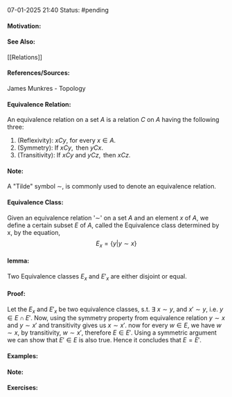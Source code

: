 07-01-2025 21:40
Status: #pending 
#### Motivation:
#### See Also:
[[Relations]]
#### References/Sources:
James Munkres - Topology
#### Equivalence Relation:
An equivalence relation on a set $A$ is a relation $C$ on $A$ having the following three:
1. (Reflexivity): $xCy\text{, for every }x \in A$.
2. (Symmetry): If $xCy, \text{ then }yCx$.
3. (Transitivity): If $xCy\text{ and }yCz, \text{ then }xCz$.
#### Note:
A "Tilde" symbol $\sim$, is commonly used to denote an equivalence relation.
#### Equivalence Class:
Given an equivalence relation '$\sim$' on a set $A$ and an element $x\text{ of }A$, we define a certain subset $E\text{ of }A$, called the Equivalence class determined by x, by the equation,$$
E_{x}=\{y | y\sim x\}
$$
#### lemma:
Two Equivalence classes $E_{x}\text{ and }E'_{x}$ are either disjoint or equal.
#### Proof:
Let the $E_{x}\text{ and }E'_{x}$ be two equivalence classes, s.t. $\exists$ $x\sim y$, and $x'\sim y$, i.e. $y\in E\cap E'$.
Now, using the symmetry property from equivalence relation $y\sim x$ and $y\sim x'$ and transitivity gives us $x\sim x'$.
now for every $w\in E$, we have $w\sim x$, by transitivity, $w\sim x'$, therefore $E\in E'$.
Using a symmetric argument we can show that $E'\in E$ is also true.
Hence it concludes that $E=E'$.
#### Examples:
#### Note:
#### Exercises: